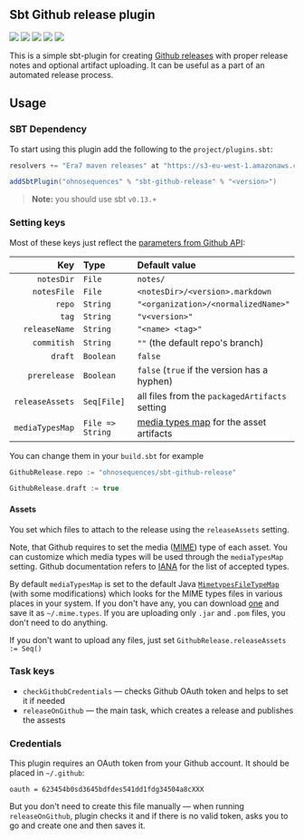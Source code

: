 ## Sbt Github release plugin

[![](https://travis-ci.org/ohnosequences/sbt-github-release.svg?branch=master)](https://travis-ci.org/ohnosequences/sbt-github-release)
[![](https://img.shields.io/codacy/811d530bf7d548ed8bcbb506f7490bef.svg)](https://www.codacy.com/app/ohnosequences/sbt-github-release)
[![](http://github-release-version.herokuapp.com/github/ohnosequences/sbsbt-github-release/release.svg)](https://github.com/ohnosequences/sbt-github-release/releases/latest)
[![](https://img.shields.io/badge/license-AGPLv3-blue.svg)](https://tldrlegal.com/license/gnu-affero-general-public-license-v3-%28agpl-3.0%29)
[![](https://img.shields.io/badge/contact-gitter_chat-dd1054.svg)](https://gitter.im/ohnosequences/sbt-github-release)

This is a simple sbt-plugin for creating [Github releases](https://github.com/blog/1547-release-your-software) with proper release notes and optional artifact uploading. It can be useful as a part of an automated release process.


## Usage

### SBT Dependency

To start using this plugin add the following to the `project/plugins.sbt`:

```scala
resolvers += "Era7 maven releases" at "https://s3-eu-west-1.amazonaws.com/releases.era7.com"

addSbtPlugin("ohnosequences" % "sbt-github-release" % "<version>")
```

> **Note:** you should use sbt `v0.13.+`


### Setting keys

Most of these keys just reflect the [parameters from Github API](http://developer.github.com/v3/repos/releases/#create-a-release):

|             Key | Type             | Default value                                      |
|----------------:|:-----------------|:---------------------------------------------------|
|      `notesDir` | `File`           | `notes/`                                           |
|     `notesFile` | `File`           | `<notesDir>/<version>.markdown`                    |
|          `repo` | `String`         | `"<organization>/<normalizedName>"`                |
|           `tag` | `String`         | `"v<version>"`                                     |
|   `releaseName` | `String`         | `"<name> <tag>"`                                   |
|     `commitish` | `String`         | `""` (the default repo's branch)                   |
|         `draft` | `Boolean`        | `false`                                            |
|    `prerelease` | `Boolean`        | `false` (`true` if the version has a hyphen)       |
| `releaseAssets` | `Seq[File]`      | all files from the `packagedArtifacts` setting     |
| `mediaTypesMap` | `File => String` | [media types map](#assets) for the asset artifacts |

You can change them in your `build.sbt` for example

```scala
GithubRelease.repo := "ohnosequences/sbt-github-release"

GithubRelease.draft := true
```

#### Assets

You set which files to attach to the release using the `releaseAssets` setting.

Note, that Github requires to set the media ([MIME](https://en.wikipedia.org/wiki/Media_type)) type of each asset. You can customize which media types will be used through the `mediaTypesMap` setting. Github documentation refers to [IANA](https://www.iana.org/assignments/media-types/media-types.xhtml) for the list of accepted types.

By default `mediaTypesMap` is set to the default Java [`MimetypesFileTypeMap`](https://docs.oracle.com/javase/8/docs/api/javax/activation/MimetypesFileTypeMap.html) (with some modifications) which looks for the MIME types files in various places in your system. If you don't have any, you can download [one](http://svn.apache.org/viewvc/httpd/httpd/trunk/docs/conf/mime.types?view=co) and save it as `~/.mime.types`. If you are uploading only `.jar` and `.pom` files, you don't need to do anything.

If you don't want to upload any files, just set `GithubRelease.releaseAssets := Seq()`


### Task keys

* `checkGithubCredentials` — checks Github OAuth token and helps to set it if needed
* `releaseOnGithub` — the main task, which creates a release and publishes the assests


### Credentials

This plugin requires an OAuth token from your Github account. It should be placed in `~/.github`:

```
oauth = 623454b0sd3645bdfdes541dd1fdg34504a8cXXX
```

But you don't need to create this file manually — when running `releaseOnGithub`, plugin checks it and if there is no valid token, asks you to go and create one and then saves it.

<!--
### Integration with sbt-release

See how it's done in the [nice-sbt-settings](https://github.com/ohnosequences/nice-sbt-settings/blob/master/src/main/scala/ReleaseSettings.scala#L277-L290) plugin for an example.
 -->
